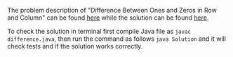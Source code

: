 The problem description of "Difference Between Ones and Zeros in Row and Column" can be found [here](https://leetcode.com/problems/difference-between-ones-and-zeros-in-row-and-column/) while the solution can be found [here](https://github.com/aurimas13/Solutions-To-Problems/blob/main/LeetCode/Java%20Solutions/Difference%20Between%20Ones%20and%20Zeros%20in%20Row%20and%20Column/difference.java).

To check the solution in terminal first compile Java file as `javac difference.java`, then run the command as follows `java Solution` and it will check tests and if the solution works correctly.
